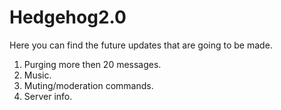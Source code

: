 # Hedgehog2.0
Here you can find the future updates that are going to be made.

1. Purging more then 20 messages.
2. Music.
3. Muting/moderation commands.
4. Server info.
